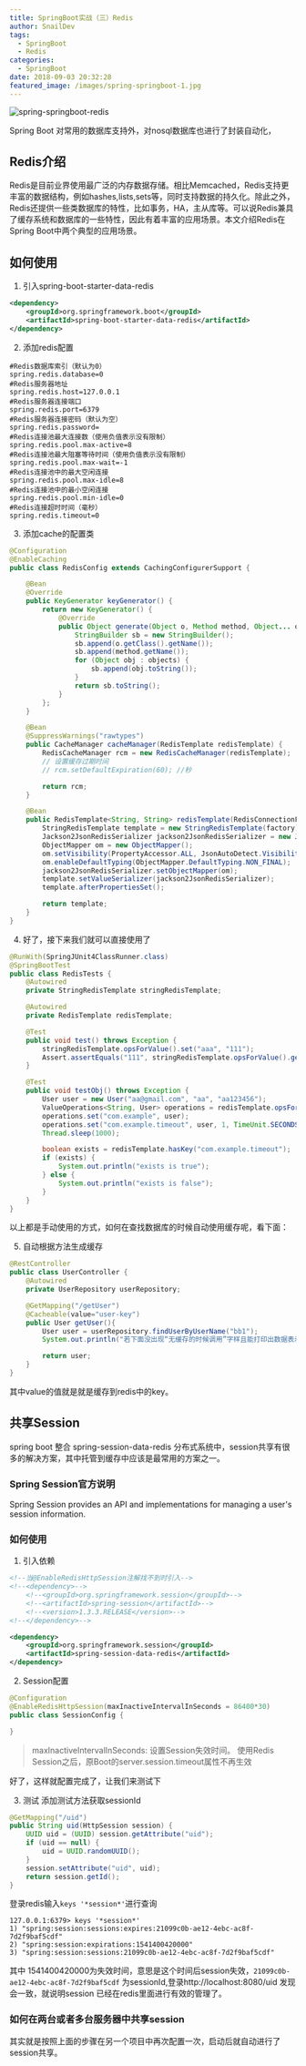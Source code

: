 ```yaml
---
title: SpringBoot实战（三）Redis
author: SnailDev
tags:
  - SpringBoot
  - Redis
categories:
  - SpringBoot
date: 2018-09-03 20:32:28
featured_image: /images/spring-springboot-1.jpg
---
```

![spring-springboot-redis](/images/spring-springboot-1.jpg)

Spring Boot 对常用的数据库支持外，对nosql数据库也进行了封装自动化，
<!--more-->

## Redis介绍
Redis是目前业界使用最广泛的内存数据存储。相比Memcached，Redis支持更丰富的数据结构，例如hashes,lists,sets等，同时支持数据的持久化。除此之外，Redis还提供一些类数据库的特性，比如事务，HA，主从库等。可以说Redis兼具了缓存系统和数据库的一些特性，因此有着丰富的应用场景。本文介绍Redis在Spring Boot中两个典型的应用场景。

## 如何使用
1. 引入spring-boot-starter-data-redis
```xml
<dependency>
    <groupId>org.springframework.boot</groupId>
    <artifactId>spring-boot-starter-data-redis</artifactId>
</dependency>
```

2. 添加redis配置
```
#Redis数据库索引（默认为0）
spring.redis.database=0
#Redis服务器地址
spring.redis.host=127.0.0.1
#Redis服务器连接端口
spring.redis.port=6379
#Redis服务器连接密码（默认为空）
spring.redis.password=
#Redis连接池最大连接数（使用负值表示没有限制）
spring.redis.pool.max-active=8
#Redis连接池最大阻塞等待时间（使用负值表示没有限制）
spring.redis.pool.max-wait=-1
#Redis连接池中的最大空闲连接
spring.redis.pool.max-idle=8
#Redis连接池中的最小空闲连接
spring.redis.pool.min-idle=0
#Redis连接超时时间（毫秒）
spring.redis.timeout=0
```

3. 添加cache的配置类
```java
@Configuration
@EnableCaching
public class RedisConfig extends CachingConfigurerSupport {

    @Bean
    @Override
    public KeyGenerator keyGenerator() {
        return new KeyGenerator() {
            @Override
            public Object generate(Object o, Method method, Object... objects) {
                StringBuilder sb = new StringBuilder();
                sb.append(o.getClass().getName());
                sb.append(method.getName());
                for (Object obj : objects) {
                    sb.append(obj.toString());
                }
                return sb.toString();
            }
        };
    }

    @Bean
    @SuppressWarnings("rawtypes")
    public CacheManager cacheManager(RedisTemplate redisTemplate) {
        RedisCacheManager rcm = new RedisCacheManager(redisTemplate);
        // 设置缓存过期时间
        // rcm.setDefaultExpiration(60); //秒

        return rcm;
    }

    @Bean
    public RedisTemplate<String, String> redisTemplate(RedisConnectionFactory factory) {
        StringRedisTemplate template = new StringRedisTemplate(factory);
        Jackson2JsonRedisSerializer jackson2JsonRedisSerializer = new Jackson2JsonRedisSerializer(Object.class);
        ObjectMapper om = new ObjectMapper();
        om.setVisibility(PropertyAccessor.ALL, JsonAutoDetect.Visibility.ANY);
        om.enableDefaultTyping(ObjectMapper.DefaultTyping.NON_FINAL);
        jackson2JsonRedisSerializer.setObjectMapper(om);
        template.setValueSerializer(jackson2JsonRedisSerializer);
        template.afterPropertiesSet();

        return template;
    }
}
```

4. 好了，接下来我们就可以直接使用了
```java
@RunWith(SpringJUnit4ClassRunner.class)
@SpringBootTest
public class RedisTests {
    @Autowired
    private StringRedisTemplate stringRedisTemplate;

    @Autowired
    private RedisTemplate redisTemplate;

    @Test
    public void test() throws Exception {
        stringRedisTemplate.opsForValue().set("aaa", "111");
        Assert.assertEquals("111", stringRedisTemplate.opsForValue().get("aaa"));
    }

    @Test
    public void testObj() throws Exception {
        User user = new User("aa@gmail.com", "aa", "aa123456");
        ValueOperations<String, User> operations = redisTemplate.opsForValue();
        operations.set("com.example", user);
        operations.set("com.example.timeout", user, 1, TimeUnit.SECONDS);
        Thread.sleep(1000);

        boolean exists = redisTemplate.hasKey("com.example.timeout");
        if (exists) {
            System.out.println("exists is true");
        } else {
            System.out.println("exists is false");
        }
    }
}
```
以上都是手动使用的方式，如何在查找数据库的时候自动使用缓存呢，看下面：

5. 自动根据方法生成缓存
```java
@RestController
public class UserController {
    @Autowired
    private UserRepository userRepository;

    @GetMapping("/getUser")
    @Cacheable(value="user-key")
    public User getUser(){
        User user = userRepository.findUserByUserName("bb1");
        System.out.println("若下面没出现“无缓存的时候调用”字样且能打印出数据表示测试成功");

        return user;
    }
}
```
其中value的值就是就是缓存到redis中的key。

## 共享Session 
spring boot 整合 spring-session-data-redis
分布式系统中，session共享有很多的解决方案，其中托管到缓存中应该是最常用的方案之一。

### Spring Session官方说明
Spring Session provides an API and implementations for managing a user's session information.

### 如何使用
1. 引入依赖
```xml
<!--当@EnableRedisHttpSession注解找不到时引入-->
<!--<dependency>-->
    <!--<groupId>org.springframework.session</groupId>-->
    <!--<artifactId>spring-session</artifactId>-->
    <!--<version>1.3.3.RELEASE</version>-->
<!--</dependency>-->

<dependency>
    <groupId>org.springframework.session</groupId>
    <artifactId>spring-session-data-redis</artifactId>
</dependency>
```

2. Session配置
```java
@Configuration
@EnableRedisHttpSession(maxInactiveIntervalInSeconds = 86400*30)
public class SessionConfig {

}
```
> maxInactiveIntervalInSeconds: 设置Session失效时间。
> 使用Redis Session之后，原Boot的server.session.timeout属性不再生效

好了，这样就配置完成了，让我们来测试下

3. 测试
添加测试方法获取sessionId
```java
@GetMapping("/uid")
public String uid(HttpSession session) {
    UUID uid = (UUID) session.getAttribute("uid");
    if (uid == null) {
        uid = UUID.randomUUID();
    }
    session.setAttribute("uid", uid);
    return session.getId();
}
```
登录redis输入`keys '*session*'`进行查询
```
127.0.0.1:6379> keys '*session*'
1) "spring:session:sessions:expires:21099c0b-ae12-4ebc-ac8f-7d2f9baf5cdf"
2) "spring:session:expirations:1541400420000"
3) "spring:session:sessions:21099c0b-ae12-4ebc-ac8f-7d2f9baf5cdf"
```
其中 1541400420000为失效时间，意思是这个时间后session失效，`21099c0b-ae12-4ebc-ac8f-7d2f9baf5cdf` 为sessionId,登录http://localhost:8080/uid 发现会一致，就说明session 已经在redis里面进行有效的管理了。

### 如何在两台或者多台服务器中共享session
其实就是按照上面的步骤在另一个项目中再次配置一次，启动后就自动进行了session共享。




